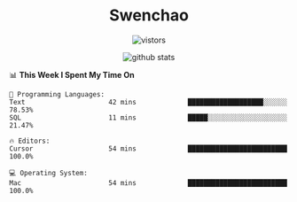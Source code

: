 <h1 align="center">Swenchao</h3>

<p align="center">
  <img src="https://visitor-badge.glitch.me/badge?page_id=Swenchao" alt="vistors" />
</p>

<p align="center">
  <img src="https://github-readme-stats.vercel.app/api?username=Swenchao&count_private=true&show_icons=true&theme=vue-dark&hide_title=true" alt="github stats" />
</p>

<!--START_SECTION:waka-->
📊 **This Week I Spent My Time On** 

```text
💬 Programming Languages: 
Text                     42 mins             ███████████████████░░░░░░   78.53% 
SQL                      11 mins             █████░░░░░░░░░░░░░░░░░░░░   21.47%

🔥 Editors: 
Cursor                   54 mins             █████████████████████████   100.0%

💻 Operating System: 
Mac                      54 mins             █████████████████████████   100.0%

```


<!--END_SECTION:waka-->
